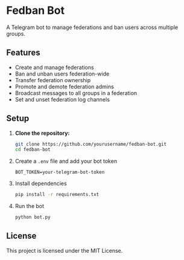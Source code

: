# Fedban Bot

A Telegram bot to manage federations and ban users across multiple groups.

## Features

- Create and manage federations
- Ban and unban users federation-wide
- Transfer federation ownership
- Promote and demote federation admins
- Broadcast messages to all groups in a federation
- Set and unset federation log channels

## Setup

1. **Clone the repository:**
   ```bash
   git clone https://github.com/yourusername/fedban-bot.git
   cd fedban-bot
    ```

2. Create a `.env` file and add your bot token
    ```env
    BOT_TOKEN=your-telegram-bot-token
    ```

3. Install dependencies
    ```sh
    pip install -r requirements.txt
    ```

4. Run the bot
    ```sh
    python bot.py
    ```

## License

This project is licensed under the MIT License.
